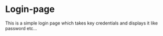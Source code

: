 # Login-page
This is a simple login page which takes key credentials and displays it like password etc...
